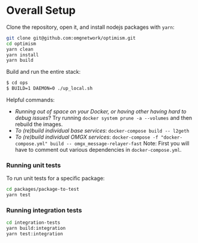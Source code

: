 # Overall Setup

Clone the repository, open it, and install nodejs packages with `yarn`:

```bash
git clone git@github.com:omgnetwork/optimism.git
cd optimism
yarn clean
yarn install
yarn build
```

Build and run the entire stack:

```bash
$ cd ops
$ BUILD=1 DAEMON=0 ./up_local.sh
```

Helpful commands:

* _Running out of space on your Docker, or having other having hard to debug issues_? Try running `docker system prune -a --volumes` and then rebuild the images. 
* _To (re)build individual base services_: `docker-compose build -- l2geth` 
* _To (re)build individual OMGX services_: `docker-compose -f "docker-compose.yml" build -- omgx_message-relayer-fast` Note: First you will have to comment out various dependencies in `docker-compose.yml`.

### Running unit tests

To run unit tests for a specific package:

```bash
cd packages/package-to-test
yarn test
```

### Running integration tests

```bash
cd integration-tests
yarn build:integration
yarn test:integration
```
